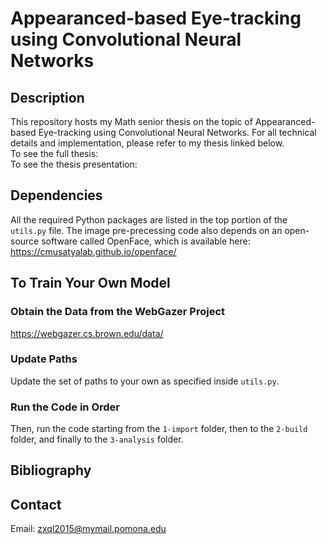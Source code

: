 # Appearanced-based Eye-tracking using Convolutional Neural Networks

## Description
This repository hosts my Math senior thesis on the topic of Appearanced-based Eye-tracking using Convolutional Neural Networks. For all technical details and implementation, please refer to my thesis linked below.    
To see the full thesis:  
To see the thesis presentation:  

## Dependencies  
All the required Python packages are listed in the top portion of the `utils.py` file. The image pre-precessing code also depends on an open-source software called OpenFace, which is available here: https://cmusatyalab.github.io/openface/

## To Train Your Own Model  
### Obtain the Data from the WebGazer Project
https://webgazer.cs.brown.edu/data/
### Update Paths
Update the set of paths to your own as specified inside `utils.py`. 
### Run the Code in Order
Then, run the code starting from the `1-import` folder, then to the `2-build` folder, and finally to the `3-analysis` folder.  

## Bibliography


## Contact
Email: zxql2015@mymail.pomona.edu  